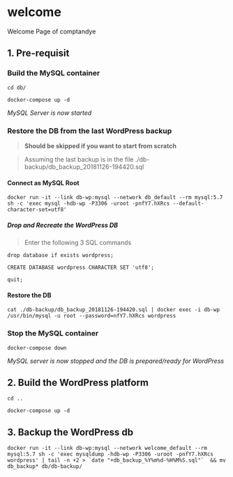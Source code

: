 # welcome
Welcome Page of comptandye

## 1. Pre-requisit
### Build the MySQL container
`cd db/`

`docker-compose up -d`

*MySQL Server is now started*

### Restore the DB from the last WordPress backup
> **Should be skipped if you want to start from scratch**

> Assuming the last backup is in the file ./db-backup/db_backup_20181126-194420.sql

#### Connect as MySQL Root
`docker run -it --link db-wp:mysql --network db_default --rm mysql:5.7 sh -c 'exec mysql -hdb-wp -P3306 -uroot -pnfY7.hXRcs --default-character-set=utf8'`
##### Drop and Recreate the WordPress DB

> Enter the following 3 SQL commands

`drop database if exists wordpress;`

`CREATE DATABASE wordpress CHARACTER SET 'utf8';`

`quit;`

#### Restore the DB
`cat ./db-backup/db_backup_20181126-194420.sql | docker exec -i db-wp /usr/bin/mysql -u root --password=nfY7.hXRcs wordpress`

### Stop the MySQL container
`docker-compose down`

*MySQL server is now stopped and the DB is prepared/ready for WordPress*

## 2. Build the WordPress platform
`cd ..`

`docker-compose up -d`

## 3. Backup the WordPress db
`` docker run -it --link db-wp:mysql --network welcome_default --rm mysql:5.7 sh -c 'exec mysqldump -hdb-wp -P3306 -uroot -pnfY7.hXRcs wordpress' | tail -n +2 > `date "+db_backup_%Y%m%d-%H%M%S.sql"`  && mv db_backup* db/db-backup/ ``
